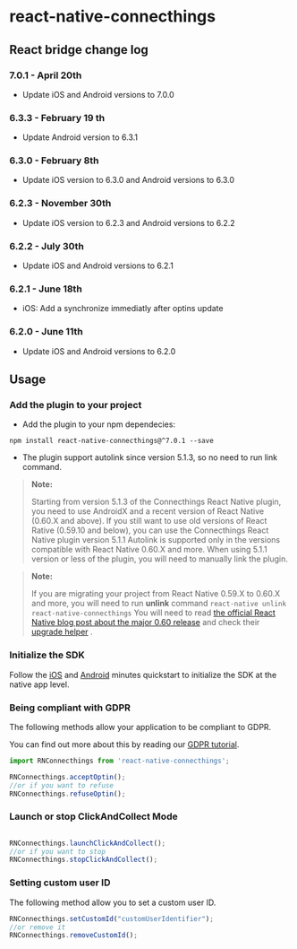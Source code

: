 # react-native-connecthings

## React bridge change log
### 7.0.1 - April 20th
- Update iOS and Android versions to 7.0.0

### 6.3.3 - February 19 th
- Update Android version to 6.3.1

### 6.3.0 - February 8th
- Update iOS version to 6.3.0 and Android versions to 6.3.0

### 6.2.3 - November 30th
- Update iOS version to 6.2.3 and Android versions to 6.2.2

### 6.2.2 - July 30th
- Update iOS and Android versions to 6.2.1

### 6.2.1 - June 18th
- iOS: Add a synchronize immediatly after optins update

### 6.2.0 - June 11th
- Update iOS and Android versions to 6.2.0

## Usage

### Add the plugin to your project

* Add the plugin to your npm dependecies:
```
npm install react-native-connecthings@^7.0.1 --save
```

* The plugin support autolink since version 5.1.3, so no need to run link command.

>**Note:**
>
> Starting from version 5.1.3 of the Connecthings React Native plugin, you need to use AndroidX and a recent version of React Native (0.60.X and above).
> If you still want to use old versions of React Rative (0.59.10 and below), you can use the Connecthings React Native plugin version 5.1.1
> Autolink is supported only in the versions compatible with React Native 0.60.X and more. When using 5.1.1 version or less of the plugin, you will need to manually link the plugin.  
<!--{blockquote:.note}-->

>**Note:**
>
> If you are migrating your project from React Native 0.59.X to 0.60.X and more, you will need to run **unlink** command
> `react-native unlink react-native-connecthings`
> You will need to read [the official React Native blog post about the major 0.60 release](https://facebook.github.io/react-native/blog/2019/07/03/version-60) and check their [upgrade helper](https://react-native-community.github.io/upgrade-helper/?from=0.59.10&to=0.61.4) .
<!--{blockquote:.note}-->
### Initialize the SDK

Follow the [iOS](https://github.com/herowio/herow-sdk-ios/blob/main/README.md) and [Android](https://github.com/herowio/herow-sdk-android/blob/main/README.md) minutes quickstart to initialize the SDK
at the native app level.


### Being compliant with GDPR

The following methods allow your application to be compliant to GDPR.

You can find out more about this by reading our [GDPR tutorial](being-compliant-with-gdpr.html).

```javascript
import RNConnecthings from 'react-native-connecthings';

RNConnecthings.acceptOptin();
//or if you want to refuse
RNConnecthings.refuseOptin();

```
### Launch or stop ClickAndCollect Mode
```javascript

RNConnecthings.launchClickAndCollect();
//or if you want to stop
RNConnecthings.stopClickAndCollect();

```

### Setting custom user ID

The following method allow you to set a custom user ID.
```javascript
RNConnecthings.setCustomId("customUserIdentifier");
//or remove it 
RNConnecthings.removeCustomId();
```



